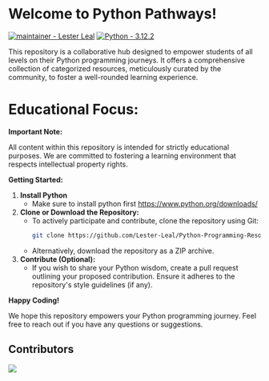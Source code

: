 # Welcome to Python Pathways! 
[![maintainer - Lester Leal](https://img.shields.io/badge/maintainer-Lester_Leal-2ea44f)](https://) [![Python - 3.12.2](https://img.shields.io/badge/Python-3.12.2-blue?logo=Python&logoColor=white)](https://www.python.org/downloads/)

This repository is a collaborative hub designed to empower students of all levels on their Python programming journeys. It offers a comprehensive collection of categorized resources, meticulously curated by the community, to foster a well-rounded learning experience.

# Educational Focus:

**Important Note:**

All content within this repository is intended for strictly educational purposes. We are committed to fostering a learning environment that respects intellectual property rights.

**Getting Started:**

1. **Install Python**
   - Make sure to install python first
       https://www.python.org/downloads/
2. **Clone or Download the Repository:**
    - To actively participate and contribute, clone the repository using Git:
        ```bash
        git clone https://github.com/Lester-Leal/Python-Programming-Resources.git
        ```
    - Alternatively, download the repository as a ZIP archive.
3. **Contribute (Optional):**
    - If you wish to share your Python wisdom, create a pull request outlining your proposed contribution. Ensure it adheres to the repository's style guidelines (if any).

**Happy Coding!**

We hope this repository empowers your Python programming journey. Feel free to reach out if you have any questions or suggestions.

## Contributors

<a href="https://github.com/Lester-Leal/Python-Programming/graphs/contributors">
  <img src="https://contrib.rocks/image?repo=Lester-Leal/Python-Programming" />
</a>
